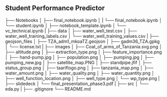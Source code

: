 ## Student Performance Predictor


├── Notebooks
│   ├── final_notebook.ipynb
│   |   └── final_notebook.ipynb
│   └── student.ipynb
│       ├── notebook_template.ipynb
│       └── vc_technical.ipynb
|
├── data
│   ├── water_well_test.csv
│   ├── water_well_training_labels.csv
│   └── water_well_training_values.csv
|
├── geojson_files
│   ├── TZA_adm1_mkoaTZ.geojson
│   ├── gadm36_TZA.gpkg
│   └── license.txt
|
├── images
│   ├── Coat_of_arms_of_Tanzania.svg.png
│   ├── altitude.png
│   ├── extraction_type.png
│   ├── feature_importance.png
│   ├── hand-pump.jpg
│   ├── population.png
│   ├── pumping.jpg
│   ├── pumping_new.jpg
│   ├── satellite_map.PNG
│   ├── standpipe.jfif
│   ├── status_group.png
│   ├── taariflogo.png
│   ├── tanzania_map.png
│   ├── water_amount.png
│   ├── water_quality.png
│   ├── water_quantity.png
│   ├── well_function_location.png
│   ├── well_type.png
│   └── wp_type.png
|
├── slidedeck
│   └── final_presentation_phase3.pdf
|
├── src
│   └── eda.py
|
├── .gitignore
└── README.md


